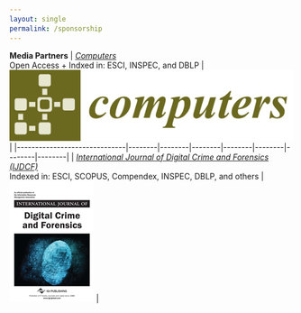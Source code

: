 ```yaml
---
layout: single
permalink: /sponsorship
---
```


**Media Partners**
| [*Computers*](http://www.mdpi.com/journal/computers)<br/> Open Access + Indxed in: ESCI, INSPEC, and DBLP | [![MDPI Computers](/assets/images/computers-logo.png)](http://www.mdpi.com/journal/computers) |
|------------------------------|--------|--------|--------|--------|--------|--------|--------|
| [*International Journal of Digital Crime and Forensics (IJDCF)*](https://www.igi-global.com/journal/international-journal-digital-crime-forensics/1112)<br/> Indexed in: ESCI, SCOPUS, Compendex, INSPEC, DBLP, and others   | [![IJDCF](/assets/images/IJDCF.png)]((https://www.igi-global.com/journal/international-journal-digital-crime-forensics/1112)) |